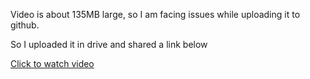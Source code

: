 Video is about 135MB large, so I am facing issues while uploading it to github.

So I uploaded it in drive and shared a link below


[Click to watch video](https://drive.google.com/file/d/1IMLxWG_85nwxrnHGAn5Kzv9boDCkrScQ/view?usp=sharing)
 
